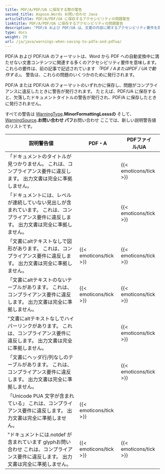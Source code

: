```yaml
---
title: PDF/A/PDF/UA に保存する際の警告
second_title: Aspose.Words お問い合わせ Java
articleTitle: PDF/A/PDF/UA に保存するアクセシビリティの問題警告
linktitle: PDF/A/PDF/UA に保存するアクセシビリティの問題警告
description: "PDF/A および PDF/UA は、文書の内容に関するアクセシビリティ要件を課します。 PDF/A または PDF/UA に保存するとき Java 問題は、コンプライアンスに違反し、警告が発行されます。"
type: docs
weight: 29
url: /ja/java/warnings-when-saving-to-pdfa-and-pdfua/
---
```


PDF/A および PDF/UA のフォーマットは、Word から PDF への自動変換中に満たせない文書コンテンツに関連する多くのアクセシビリティ要件を意味します。 これらの要件は、前の記事で記述されています *「PDF / AまたはPDF / UAで動作する」*。 警告は、これらの問題のいくつかのために発行されます。

PDF/A または PDF/UA のフォーマットのいずれかに保存し、問題がコンプライアンスに違反したときに警告が発行されます。 たとえば、PDF/UA に保存すると、欠落したドキュメントタイトルの警告が発行され、PDF/A に保存したときに発行されません。

すべての警告は [WarningType](https://reference.aspose.com/words/java/com.aspose.words/warningtype/)**.MinorFormattingLosssの** そして、 [WarningSource](https://reference.aspose.com/words/java/com.aspose.words/warningsource/)**.お問い合わせ パフ**お問い合わせ ここでは、新しい説明警告値のリストです。

|  説明警告値 |  PDF・A |  PDFファイル/UA |
|  ------------------------------------------------------------  |  ----------------------  |  ----------------------  |
|  「ドキュメントのタイトルが見つかりません。 これは、コンプライアンス要件に違反します。 出力文書は完全に準拠しません。 |                          |   {{< emoticons/tick >}}  |
|  「ドキュメントには、レベルが連続していない見出しが含まれています。 これは、コンプライアンス要件に違反します。 出力文書は完全に準拠しません。 |                          |   {{< emoticons/tick >}}  |
|  「文書にaltテキストなしで図形があります。 これは、コンプライアンス要件に違反します。 出力文書は完全に準拠しません。 |   {{< emoticons/tick >}}  |   {{< emoticons/tick >}}  |
|  「文書にaltテキストのないテーブルがあります。 これは、コンプライアンス要件に違反します。 出力文書は完全に準拠しません。 |   {{< emoticons/tick >}}  |   {{< emoticons/tick >}}  |
|  "文書にaltテキストなしでハイパーリンクがあります。 これは、コンプライアンス要件に違反します。 出力文書は完全に準拠しません。 |                          |   {{< emoticons/tick >}}  |
|  「文書にヘッダ行/列なしのテーブルがあります。 これは、コンプライアンス要件に違反します。 出力文書は完全に準拠しません。 |                          |   {{< emoticons/tick >}}  |
|  「Unicode PUA 文字が含まれている」 これは、コンプライアンス要件に違反します。 出力文書は完全に準拠しません。 |   {{< emoticons/tick >}}  |                          |
|  "ドキュメントには.notdef が含まれています glyphお問い合わせ これは、コンプライアンス要件に違反します。 出力文書は完全に準拠しません。 |   {{< emoticons/tick >}}  |   {{< emoticons/tick >}}  |
